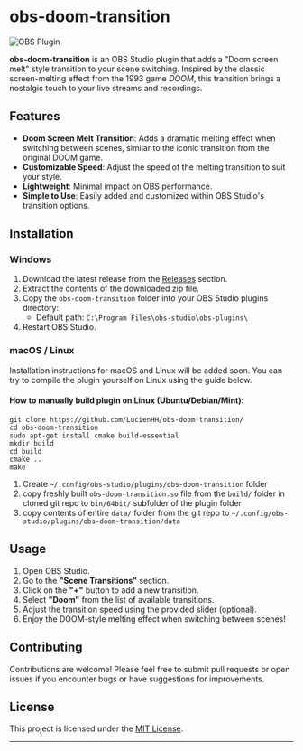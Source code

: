 # obs-doom-transition

![OBS Plugin](https://img.shields.io/badge/OBS-Plugin-blue)

**obs-doom-transition** is an OBS Studio plugin that adds a "Doom screen melt" style transition to your scene switching. Inspired by the classic screen-melting effect from the 1993 game *DOOM*, this transition brings a nostalgic touch to your live streams and recordings.

## Features

- **Doom Screen Melt Transition**: Adds a dramatic melting effect when switching between scenes, similar to the iconic transition from the original DOOM game.
- **Customizable Speed**: Adjust the speed of the melting transition to suit your style.
- **Lightweight**: Minimal impact on OBS performance.
- **Simple to Use**: Easily added and customized within OBS Studio's transition options.

## Installation

### Windows

1. Download the latest release from the [Releases](https://github.com/LucienHH/obs-doom-transition/releases) section.
2. Extract the contents of the downloaded zip file.
3. Copy the `obs-doom-transition` folder into your OBS Studio plugins directory:
   - Default path: `C:\Program Files\obs-studio\obs-plugins\`
4. Restart OBS Studio.

### macOS / Linux

Installation instructions for macOS and Linux will be added soon. You can try to compile the plugin yourself on Linux using the guide below.

#### How to manually build plugin on Linux (Ubuntu/Debian/Mint):

```
git clone https://github.com/LucienHH/obs-doom-transition/
cd obs-doom-transition
sudo apt-get install cmake build-essential
mkdir build
cd build
cmake ..
make
```

1. Create `~/.config/obs-studio/plugins/obs-doom-transition` folder
2. copy freshly built `obs-doom-transition.so` file from the `build/` folder in cloned git repo to `bin/64bit/` subfolder of the plugin folder
3. copy contents of entire `data/` folder from the git repo to `~/.config/obs-studio/plugins/obs-doom-transition/data`

## Usage

1. Open OBS Studio.
2. Go to the **"Scene Transitions"** section.
3. Click on the **"+"** button to add a new transition.
4. Select **"Doom"** from the list of available transitions.
5. Adjust the transition speed using the provided slider (optional).
6. Enjoy the DOOM-style melting effect when switching between scenes!

## Contributing

Contributions are welcome! Please feel free to submit pull requests or open issues if you encounter bugs or have suggestions for improvements.

## License

This project is licensed under the [MIT License](LICENSE).

---
